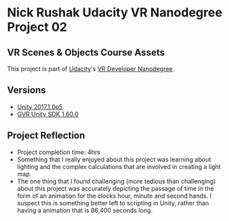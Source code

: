 Nick Rushak Udacity VR Nanodegree Project 02
===================================

## VR Scenes & Objects Course Assets

This project is part of [Udacity](https://www.udacity.com "Udacity - Be in demand")'s [VR Developer Nanodegree](https://www.udacity.com/course/vr-developer-nanodegree--nd017).

## Versions
- [Unity 2017.1.0p5](https://unity3d.com/get-unity/download/archive)
- [GVR Unity SDK 1.60.0](https://github.com/googlevr/gvr-unity-sdk/releases/tag/v1.60.0)

## Project Reflection
- Project completion time: 4hrs
- Something that I really enjoyed about this project was learning about lighting and the complex calculations that are involved in creating a light map.
- The one thing that I found challenging (more tedious than challenging) about this project was accurately depicting the passage of time in the form of an animation for the clocks hour, minute and second hands. I suspect this is something better left to scripting in Unity, rather than having a animation that is 86,400 seconds long. 
